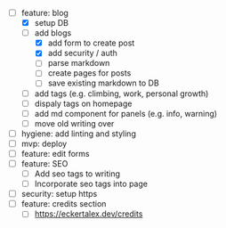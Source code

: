 - [ ] feature: blog
  - [x] setup DB
  - [ ] add blogs
    - [x] add form to create post
    - [x] add security / auth
    - [ ] parse markdown
    - [ ] create pages for posts
    - [ ] save existing markdown to DB
  - [ ] add tags (e.g. climbing, work, personal growth)
  - [ ] dispaly tags on homepage
  - [ ] add md component for panels (e.g. info, warning)
  - [ ] move old writing over
- [ ] hygiene: add linting and styling
- [ ] mvp: deploy
- [ ] feature: edit forms
- [ ] feature: SEO
  - [ ] Add seo tags to writing
  - [ ] Incorporate seo tags into page
- [ ] security: setup https
- [ ] feature: credits section
  - [ ] https://eckertalex.dev/credits